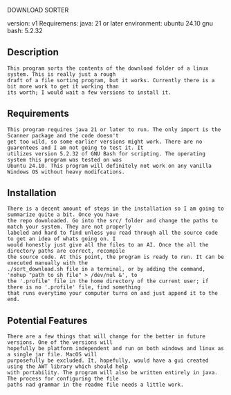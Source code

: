 DOWNLOAD SORTER

version: v1
Requiremens:
    java: 21 or later
    environment: ubuntu 24.10
    gnu bash: 5.2.32

Description
---
    This program sorts the contents of the download folder of a linux system. This is really just a rough 
    draft of a file sorting program, but it works. Currently there is a bit more work to get it working than 
    its worth; I would wait a few versions to install it.
        

    
Requirements
---
    This program requires java 21 or later to run. The only import is the Scanner package and the code doesn't 
    get too wild, so some earlier versions might work. There are no guarentees and I am not going to test it. It 
    utilizes version 5.2.32 of GNU Bash for scripting. The operating system this program was tested on was 
    Ubuntu 24.10. This program will definitely not work on any vanilla Windows OS without heavy modifcations.



Installation
---
    There is a decent amount of steps in the installation so I am going to summarize quite a bit. Once you have 
    the repo downloaded. Go into the src/ folder and change the paths to match your system. They are not properly 
    labeled and hard to find unless you read through all the source code to get an idea of whats going on. I 
    would honestly just give all the files to an AI. Once the all the directory paths are correct, recompile 
    the source code. At this point, the program is ready to run. It can be executed manually with the 
    ./sort_download.sh file in a terminal, or by adding the command, 'nohup "path to sh file" > /dev/nul &', to 
    the '.profile' file in the home directory of the current user; if there is no '.profile' file, find something 
    that runs everytime your computer turns on and just append it to the end.    



Potential Features
---
    There are a few things that will change for the better in future versions. One of the versions will 
    hopefully be platform independent and run on both windows and linux as a single jar file. MacOS will 
    purposefully be excluded. It, hopefully, would have a gui created using the AWT library which should help 
    with portability. The program will also be written entirely in java. The process for configuring the file 
    paths nad grammar in the readme file needs a little work. 
